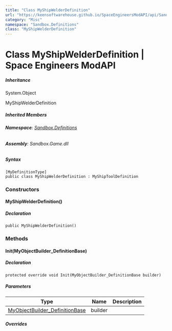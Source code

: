 ```yaml
---
title: "Class MyShipWelderDefinition"
url: "https://keensoftwarehouse.github.io/SpaceEngineersModAPI/api/Sandbox.Definitions.MyShipWelderDefinition.html"
category: "Misc"
namespace: "Sandbox.Definitions"
class: "MyShipWelderDefinition"
---
```


# Class MyShipWelderDefinition | Space Engineers ModAPI

##### Inheritance

System.Object

MyShipWelderDefinition

##### Inherited Members

###### **Namespace**: [Sandbox.Definitions](https://keensoftwarehouse.github.io/SpaceEngineersModAPI/api/Sandbox.Definitions.html)

###### **Assembly**: Sandbox.Game.dll

##### Syntax

```
[MyDefinitionType]
public class MyShipWelderDefinition : MyShipToolDefinition
```

### Constructors

#### MyShipWelderDefinition()

##### Declaration

```
public MyShipWelderDefinition()
```

### Methods

#### Init(MyObjectBuilder\_DefinitionBase)

##### Declaration

```
protected override void Init(MyObjectBuilder_DefinitionBase builder)
```

##### Parameters

| Type | Name | Description |
| --- | --- | --- |
| [MyObjectBuilder\_DefinitionBase](https://keensoftwarehouse.github.io/SpaceEngineersModAPI/api/VRage.Game.MyObjectBuilder_DefinitionBase.html) | builder |     |

##### Overrides